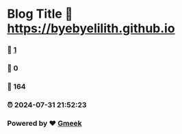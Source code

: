 # Blog Title :link: https://byebyelilith.github.io 
### :page_facing_up: [1](https://byebyelilith.github.io/tag.html) 
### :speech_balloon: 0 
### :hibiscus: 164 
### :alarm_clock: 2024-07-31 21:52:23 
### Powered by :heart: [Gmeek](https://github.com/Meekdai/Gmeek)
